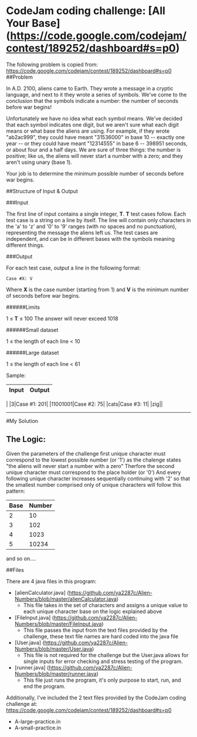# CodeJam coding challenge: [All Your Base] (https://code.google.com/codejam/contest/189252/dashboard#s=p0)

The following problem is copied from: https://code.google.com/codejam/contest/189252/dashboard#s=p0
##Problem

In A.D. 2100, aliens came to Earth. They wrote a message in a cryptic 
language, and next to it they wrote a series of symbols. We've come 
to the conclusion that the symbols indicate a number: the number of 
seconds before war begins!

Unfortunately we have no idea what each symbol means. We've decided 
that each symbol indicates one digit, but we aren't sure what each 
digit means or what base the aliens are using. For example, if they 
wrote "ab2ac999", they could have meant "31536000" in 
base 10 -- exactly one year -- or they could have meant "12314555" 
in base 6 -- 398951 seconds, or about four and a half days. 
We are sure of three things: the number is positive; like us, 
the aliens will never start a number with a zero; and they aren't 
using unary (base 1).

Your job is to determine the minimum possible number of seconds 
before war begins.

##Structure of Input & Output

###Input

The first line of input contains a single integer, **T**. **T** test cases follow. Each test case is a string on a line by itself. The line will contain only characters in the 'a' to 'z' and '0' to '9' ranges (with no spaces and no punctuation), representing the message the aliens left us. The test cases are independent, and can be in different bases with the symbols meaning different things.

###Output

For each test case, output a line in the following format:
```
Case #X: V
```
Where **X** is the case number (starting from 1) and **V** is the minimum number of seconds before war begins.

######Limits

1 ≤ **T** ≤ 100
The answer will never exceed 1018

######Small dataset

1 ≤ the length of each line < 10

######Large dataset

1 ≤ the length of each line < 61

Sample:


|Input| Output|
|:----|:------|
|
|3|Case #1: 201|
|11001001|Case #2: 75|
|cats|Case #3: 11|
|zig||

______________________________________________________________________________________________________________________________________
#My Solution
## The Logic:
Given the parameters of the challenge first unique character must correspond to the lowest possible number (or '1')
as the chalenge states "the aliens will never start a number with a zero"
Therfore the second unique character must correspond to the place holder (or '0') 
And every following unique character increases sequentially continuing with '2'
so that the smallest number comprised only of unique characters will follow this pattern:

|Base| Number|
|:----|:------|
|2| 10|
|3| 102|
|4| 1023|
|5| 10234|

and so on....

##Files

There are 4 java files in this program:

- [alienCalculator.java] (https://github.com/ya2287c/Alien-Numbers/blob/master/alienCalculator.java)
   * This file takes in the set of characters and assigns a unique value to each unique character base on the logic
     explained above
- [FileInput.java] (https://github.com/ya2287c/Alien-Numbers/blob/master/FileInput.java)
  * This file passes the input from the text files provided by the challenge, these text file names are hard coded 
    into the java file 
- [User.java] (https://github.com/ya2287c/Alien-Numbers/blob/master/User.java)
  * This file is not required for the challenge but the User.java allows for single inputs for error checking 
    and stress testing of the program.
- [runner.java] (https://github.com/ya2287c/Alien-Numbers/blob/master/runner.java)
  * This file just runs the program, it's only purpose to start, run, and end the program. 

Additionally, I've included the 2 text files provided by the CodeJam coding challenge at:
https://code.google.com/codejam/contest/189252/dashboard#s=p0
- A-large-practice.in
- A-small-practice.in
